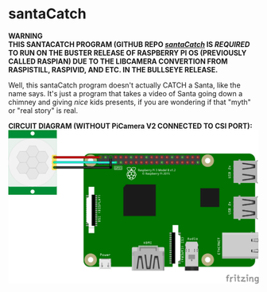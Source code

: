 # santaCatch

**WARNING**<br>
**THIS SANTACATCH PROGRAM (GITHUB REPO _[santaCatch]("https://github.com/ryankim5/santaCatch")_ IS _REQUIRED_ TO RUN ON THE BUSTER RELEASE OF RASPBERRY PI OS (PREVIOUSLY CALLED RASPIAN) DUE TO THE LIBCAMERA CONVERTION FROM RASPISTILL, RASPIVID, AND ETC. IN THE BULLSEYE RELEASE.**

Well, this santaCatch program doesn't actually CATCH a Santa, like the name says. It's just a program that takes a video of Santa going down a chimney and giving _nice_ kids presents, if you are wondering if that "myth" or "real story" is real.<br>

**CIRCUIT DIAGRAM (WITHOUT PiCamera V2 CONNECTED TO CSI PORT):**
![Circiut Diagram](./circuits/santaCatch-FRITZING_circuit_bb.png)